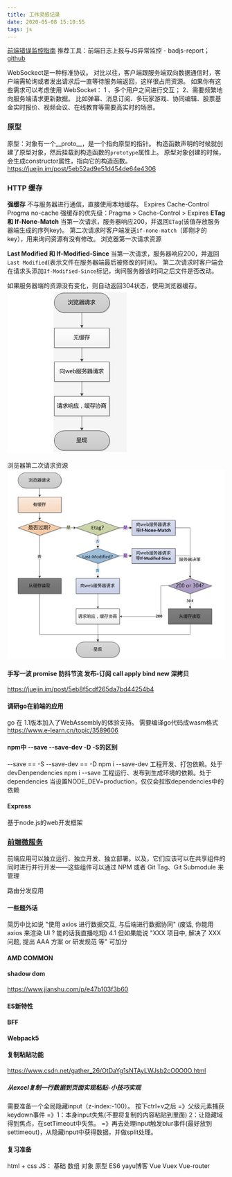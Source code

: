 ```yaml
---
title: 工作灵感记录
date: 2020-05-08 15:10:55
tags: js
---
```


[前端错误监控指南](https://juejin.im/post/5e94001bf265da47f07939b1)
推荐工具：前端日志上报与JS异常监控 - badjs-report；[github](https://github.com/BetterJS/badjs-report)

WebSockect是一种标准协议。
对比以往，客户端跟服务端双向数据通信时，客户端需轮询或者发出请求后一直等待服务端返回，这样很占用资源。
如果你有这些需求可以考虑使用 WebSocket：
1 、多个用户之间进行交互；
2、需要频繁地向服务端请求更新数据。
比如弹幕、消息订阅、多玩家游戏、协同编辑、股票基金实时报价、视频会议、在线教育等需要高实时的场景。
 
<!--more-->

### 原型
原型：对象有一个__proto__，是一个指向原型的指针。
构造函数声明的时候就创建了原型对象，然后挂载到构造函数的```prototype```属性上。
原型对象创建的时候，会生成constructor属性，指向它的构造函数。
https://juejin.im/post/5eb52ad9e51d454de64e4306



### HTTP 缓存

**强缓存**
不与服务器进行通信，直接使用本地缓存。
Expires
Cache-Control
Progma  no-cache
强缓存的优先级：Pragma  > Cache-Control  > Expires
**ETag 和 If-None-Match**
当第一次请求，服务器响应200，并返回```ETag```(该值存放服务器端生成的序列key)。
第二次请求时客户端发送```if-none-match```（即刚才的key），用来询问资源有没有修改。
浏览器第一次请求资源

**Last Modified 和 If-Modified-Since**
当第一次请求，服务器响应200，并返回```Last Modified```(表示文件在服务器端最后被修改的时间)。
第二次请求时客户端会在请求头添加```If-Modified-Since```标记，询问服务器该时间之后文件是否改动。

如果服务器端的资源没有变化，则自动返回304状态，使用浏览器缓存。
<img src="2020/05/08/工作灵感记录/http.jpg" alt=""/>

浏览器第二次请求资源
<img src="2020/05/08/工作灵感记录/http2.jpg" alt=""/>



#### 手写一波 promise 防抖节流 发布-订阅 call apply bind new 深拷贝
https://juejin.im/post/5eb8f5cdf265da7bd44254b4


#### 调研go在前端的应用
go 在 1.1版本加入了WebAssembly的体验支持。
需要编译go代码成wasm格式
https://www.e-learn.cn/topic/3589606


#### npm中 --save --save-dev -D -S的区别
--save == -S
--save-dev == -D
npm i --save-dev <packname> 工程开发、打包依赖。处于devDenpendencies
npm i --save <packname> 工程运行、发布到生成环境的依赖。处于dependencies
当设置NODE_DEV=production，仅仅会拉取dependencies中的依赖

#### Express
基于node.js的web开发框架


### [前端微服务](https://www.yuque.com/feluobutou/uwnb9d/daolun-weiqianduanyudaqianduan)


前端应用可以独立运行、独立开发、独立部署。以及，它们应该可以在共享组件的同时进行并行开发——这些组件可以通过 NPM 或者 Git Tag、Git Submodule 来管理

路由分发应用


#### 一些题外话
简历中比如说 "使用 axios 进行数据交互, 与后端进行数据协同" (废话, 你能用 axios 来渲染 UI ? 能的话我直播吃翔)
4.1 但如果能说 "XXX 项目中, 解决了 XXX 问题, 提出 AAA 方案 or 研发规范 等" 可加分


#### AMD COMMON

#### shadow dom
https://www.jianshu.com/p/e47b103f3b60


#### ES新特性


#### BFF

#### Webpack5

#### 复制粘贴功能
https://www.csdn.net/gather_26/OtDaYg1sNTAyLWJsb2cO0O0O.html
##### 从excel复制一行数据到页面实现粘贴-小技巧实现
需要准备一个全局隐藏input（z-index:-100）。
按下ctrl+v之后 =》父级元素捕获keydown事件 =》1：本身input失焦(不要将复制的内容粘贴到里面) 2：让隐藏域得到焦点，在setTimeout中失焦。 =》再去处理input触发blur事件(最好放到settimeout)，从隐藏input中获得数据，并做split处理。


#### 复习准备
 html + css
 JS： 基础 数组 对象 原型 ES6 
 yayu博客
 Vue Vuex Vue-router
